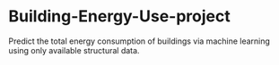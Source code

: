 # Building-Energy-Use-project
Predict the total energy consumption of buildings via machine learning using only available structural data.
